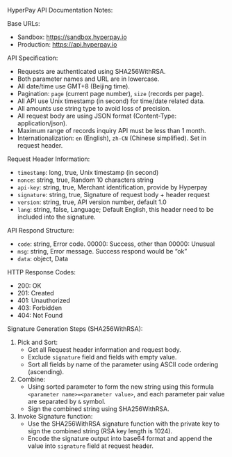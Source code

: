 HyperPay API Documentation Notes:

Base URLs:
- Sandbox: https://sandbox.hyperpay.io
- Production: https://api.hyperpay.io

API Specification:
- Requests are authenticated using SHA256WithRSA.
- Both parameter names and URL are in lowercase.
- All date/time use GMT+8 (Beijing time).
- Pagination: `page` (current page number), `size` (records per page).
- All API use Unix timestamp (in second) for time/date related data.
- All amounts use string type to avoid loss of precision.
- All request body are using JSON format (Content-Type: application/json).
- Maximum range of records inquiry API must be less than 1 month.
- Internationalization: `en` (English), `zh-CN` (Chinese simplified). Set in request header.

Request Header Information:
- `timestamp`: long, true, Unix timestamp (in second)
- `nonce`: string, true, Random 10 characters string
- `api-key`: string, true, Merchant identification, provide by Hyperpay
- `signature`: string, true, Signature of request body + header request
- `version`: string, true, API version number, default 1.0
- `lang`: string, false, Language; Default English, this header need to be included into the signature.

API Respond Structure:
- `code`: string, Error code. 00000: Success, other than 00000: Unusual
- `msg`: string, Error message. Success respond would be “ok”
- `data`: object, Data

HTTP Response Codes:
- 200: OK
- 201: Created
- 401: Unauthorized
- 403: Forbidden
- 404: Not Found

Signature Generation Steps (SHA256WithRSA):
1. Pick and Sort:
   - Get all Request header information and request body.
   - Exclude `signature` field and fields with empty value.
   - Sort all fields by name of the parameter using ASCII code ordering (ascending).
2. Combine:
   - Using sorted parameter to form the new string using this formula `<parameter name>=<parameter value>`, and each parameter pair value are separated by `&` symbol.
   - Sign the combined string using SHA256WithRSA.
3. Invoke Signature function:
   - Use the SHA256WithRSA signature function with the private key to sign the combined string (RSA key length is 1024).
   - Encode the signature output into base64 format and append the value into `signature` field at request header.

